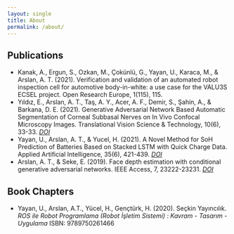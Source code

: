 ```yaml
---
layout: single
title: About
permalink: /about/
---
```


## Publications

- Kanak, A., Ergun, S., Ozkan, M., Çokünlü, G., Yayan, U., Karaca, M., & Arslan, A. T. (2021). Verification and validation of an automated robot inspection cell for automotive body-in-white: a use case for the VALU3S ECSEL project. Open Research Europe, 1(115), 115. [<i href="#" class="fas fa-regular fa-link"></i>](https://open-research-europe.ec.europa.eu/articles/1-115/)
- Yıldız, E., Arslan, A. T., Taş, A. Y., Acer, A. F., Demir, S., Şahin, A., & Barkana, D. E. (2021). Generative Adversarial Network Based Automatic Segmentation of Corneal Subbasal Nerves on In Vivo Confocal Microscopy Images. Translational Vision Science & Technology, 10(6), 33-33. [*DOI*](https://doi.org/10.1167/tvst.10.6.33)
- Yayan, U., Arslan, A. T., & Yucel, H. (2021). A Novel Method for SoH Prediction of Batteries Based on Stacked LSTM with Quick Charge Data. Applied Artificial Intelligence, 35(6), 421-439. [*DOI*](https://doi.org/10.1080/08839514.2021.1901033)
- Arslan, A. T., & Seke, E. (2019). Face depth estimation with conditional generative adversarial networks. IEEE Access, 7, 23222-23231. [*DOI*](https://doi.org/10.1109/ACCESS.2019.2898705)

## Book Chapters
- Yayan, U., Arslan, A.T., Yücel, H., Gençtürk, H. (2020). Seçkin Yayıncılık. *ROS ile Robot Programlama (Robot İşletim Sistemi) : Kavram - Tasarım - Uygulama* ISBN: 9789750261466 [<i href="#" class="fas fa-regular fa-link"></i>](https://www.seckin.com.tr/kitap/947987891)
